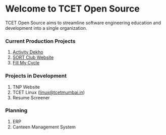 # Welcome to TCET Open Source

TCET Open Source aims to streamline software engineering education and development into a single organization.

### Current Production Projects
1. [Activity Dekho](https://activitydekho.com/)
2. [SORT Club Website](https://sort.tcetmumbai.in/)
3. [Fill My Cycle](https://fillmycycle.tcetmumbai.in/)

### Projects in Development
1. TNP Website 
2. TCET Linux (linux@tcetmumbai.in)
3. Resume Screener

### Planning
1. ERP
2. Canteen Management System
